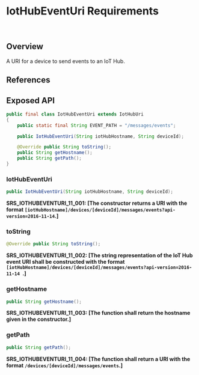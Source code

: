 # IotHubEventUri Requirements
 
## Overview

A URI for a device to send events to an IoT Hub.

## References

## Exposed API

```java
public final class IotHubEventUri extends IotHubUri
{
    public static final String EVENT_PATH = "/messages/events";

    public IotHubEventUri(String iotHubHostname, String deviceId);

    @Override public String toString();
    public String getHostname();
    public String getPath();
}
```


### IotHubEventUri

```java
public IotHubEventUri(String iotHubHostname, String deviceId);
```

**SRS_IOTHUBEVENTURI_11_001: [**The constructor returns a URI with the format `[iotHubHostname]/devices/[deviceId]/messages/events?api-version=2016-11-14`.**]**


### toString

```java
@Override public String toString();
```

**SRS_IOTHUBEVENTURI_11_002: [**The string representation of the IoT Hub event URI shall be constructed with the format `[iotHubHostname]/devices/[deviceId]/messages/events?api-version=2016-11-14 `.**]**


### getHostname

```java
public String getHostname();
```

**SRS_IOTHUBEVENTURI_11_003: [**The function shall return the hostname given in the constructor.**]**


### getPath

```java
public String getPath();
```

**SRS_IOTHUBEVENTURI_11_004: [**The function shall return a URI with the format `/devices/[deviceId]/messages/events`.**]**